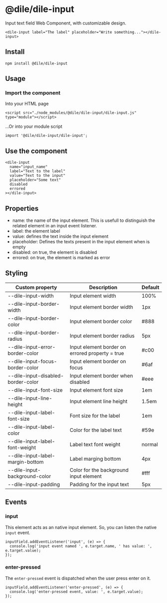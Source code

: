 # @dile/dile-input

Input text field Web Component, with customizable design.

```
<dile-input label="The label" placeholder="Write something..."></dile-input>
```

## Install

```
npm install @dile/dile-input
```

## Usage

### Import the component

Into your HTML page

```
<script src="./node_modules/@dile/dile-input/dile-input.js" type="module"></script>

```

...Or into your module script

```
import '@dile/dile-input/dile-input';
```

## Use the component

```
<dile-input
  name="input_name"
  label="Text to the label"
  value="Text to the input"
  placeholder="Some text"
  disabled
  errored
></dile-input>
```

## Properties

- name: the name of the input element. This is usefull to distinguish the related element in an input event listener.
- label: the element label
- value: defines the text inside the input element
- placeholder: Defines the texts present in the input element when is empty
- disabled: on true, the element is disabled
- errored: on true, the element is marked as error

## Styling

Custom property | Description | Default
----------------|-------------|---------
--dile-input-width | Input element width | 100%
--dile-input-border-width | Input element border width | 1px
--dile-input-border-color | Input element border color | #888
--dile-input-border-radius | Input element border radius | 5px
--dile-input-error-border-color | Input element border on errored property = true | #c00
--dile-input-focus-border-color | Input element border on focus | #6af
--dile-input-disabled-border-color | Input element border when disabled | #eee
--dile-input-font-size | Input element font size | 1em
--dile-input-line-height | Input element line height | 1.5em
--dile-input-label-font-size | Font size for the label | 1em
--dile-input-label-color | Color for the label text | #59e
--dile-input-label-font-weight | Label text font weight | normal
--dile-input-label-margin-bottom | Label marging bottom | 4px
--dile-input-background-color | Color for the background input element | #fff
--dile-input-padding | Padding for the input text | 5px

## Events

### input

This element acts as an native input element. So, you can listen the native `input` event.

```
inputField.addEventListener('input', (e) => {
  console.log('input event named ', e.target.name, ' has value: ', e.target.value);
});
```

### enter-pressed

The `enter-pressed` event is dispatched when the user press enter on it.

```
inputField.addEventListener('enter-pressed', (e) => {
  console.log('enter-pressed event, value: ', e.target.value);
});
```